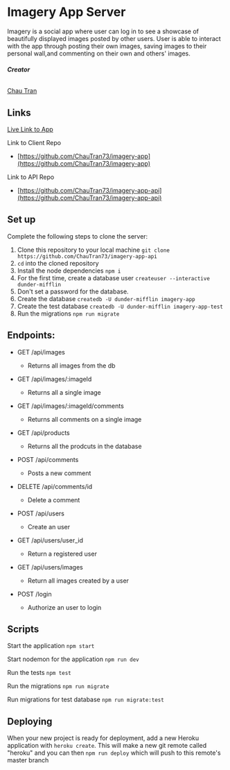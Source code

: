 # Imagery App Server
Imagery is a social app where user can log in to see a showcase of beautifully displayed images posted by other users. User is able to interact with the app through posting their own images, saving images to their personal wall,and commenting on their own and others' images. 

###### ***Creator***
  [Chau Tran](https://github.com/ChauTran73) <br />
 

## Links

[Live Link to App](https://imagery-app.cmtran7393.now.sh/) <br />  

Link to Client Repo
- [https://github.com/ChauTran73/imagery-app](https://github.com/ChauTran73/imagery-app)

Link to API Repo
- [https://github.com/ChauTran73/imagery-app-api](https://github.com/ChauTran73/imagery-app-api)

## Set up

Complete the following steps to clone the server:

1. Clone this repository to your local machine `git clone https://github.com/ChauTran73/imagery-app-api`
2. `cd` into the cloned repository
4. Install the node dependencies `npm i`
5. For the first time, create a database user `createuser --interactive dunder-mifflin`
6. Don't set a password for the database.
7. Create the database `createdb -U dunder-mifflin imagery-app`
8. Create the test database `createdb -U dunder-mifflin imagery-app-test`
9. Run the migrations `npm run migrate`

## Endpoints:
- GET /api/images
    - Returns all images from the db

- GET /api/images/:imageId
    - Returns all a single image

- GET /api/images/:imageId/comments
    - Returns all comments on a single image

- GET /api/products
    - Returns all the prodcuts in the database

- POST /api/comments
    - Posts a new comment

- DELETE /api/comments/id
    - Delete a comment

- POST /api/users
    - Create an user

- GET /api/users/user_id
    - Return a registered user

- GET /api/users/images
    - Return all images created by a user

- POST /login
  - Authorize an user to login 
  
## Scripts

Start the application `npm start`

Start nodemon for the application `npm run dev`

Run the tests `npm test`

Run the migrations `npm run migrate`

Run migrations for test database `npm run migrate:test`

## Deploying

When your new project is ready for deployment, add a new Heroku application with `heroku create`. This will make a new git remote called "heroku" and you can then `npm run deploy` which will push to this remote's master branch
